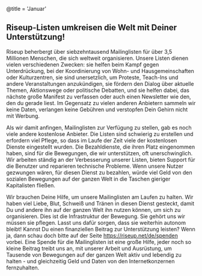 @title = 'Januar'


Riseup-Listen umkreisen die Welt mit Deiner Unterstützung!
----------------------------------------------------------

Riseup beherbergt über siebzehntausend Mailinglisten für über 3,5 Millionen Menschen, die sich weltweit organisieren. Unsere Listen dienen vielen verschiedenen Zwecken: sie helfen beim Kampf gegen Unterdrückung, bei der Koordinierung von Wohn- und Hausgemeinschaften oder Kulturzentren, sie sind unersetzlich, um Proteste, Teach-Ins und andere Veranstaltungen anzukündigen, sie fördern den Dialog über aktuelle Themen, Aktionswege oder politische Debatten, und sie helfen dabei, das nächste große Manifest zu verfassen oder auch einen Newsletter wie den, den du gerade liest. Im Gegensatz zu vielen anderen Anbietern sammeln wir keine Daten, verlangen keine Gebühren und verstopfen Dein Gehirn nicht mit Werbung.

Als wir damit anfingen, Mailinglisten zur Verfügung zu stellen, gab es noch viele andere kostenlose Anbieter. Die Listen sind schwierig zu erstellen und erfordern viel Pflege, so dass im Laufe der Zeit viele der kostenlosen Dienste eingestellt wurden. Die Bezahldienste, die ihren Platz eingenommen haben, sind für die Bewegungen, die wir unterstützen, oft unerschwinglich. Wir arbeiten ständig an der Verbesserung unserer Listen, bieten Support für die Benutzer und reparieren technische Probleme. Wenn unsere Nutzer gezwungen wären, für diesen Dienst zu bezahlen, würde viel Geld von den sozialen Bewegungen auf der ganzen Welt in die Taschen gieriger Kapitalisten fließen.

Wir brauchen Deine Hilfe, um unsere Mailinglisten am Laufen zu halten. Wir haben viel Liebe, Blut, Schweiß und Tränen in diesen Dienst gesteckt, damit Du und andere ihn auf der ganzen Welt ihn nutzen können, um sich zu organisieren. Dies ist die Infrastruktur der Bewegung. Sie gehört uns wir müssen sie pflegen. Lasst uns dafür sorgen, dass sie weiterhin autonom bleibt! Kannst Du einen finanziellen Beitrag zur Unterstützung leisten? Wenn ja, dann schau doch bitte auf der Seite https://riseup.net/de/spenden vorbei. Eine Spende für die Mailinglisten ist eine große Hilfe, jeder noch so kleine Beitrag treibt uns an, mit unserer Arbeit und Ausrüstung, um Tausende von Bewegungen auf der ganzen Welt aktiv und lebendig zu halten - und gleichzeitig Geld und Daten von den Internetkonzernen fernzuhalten.